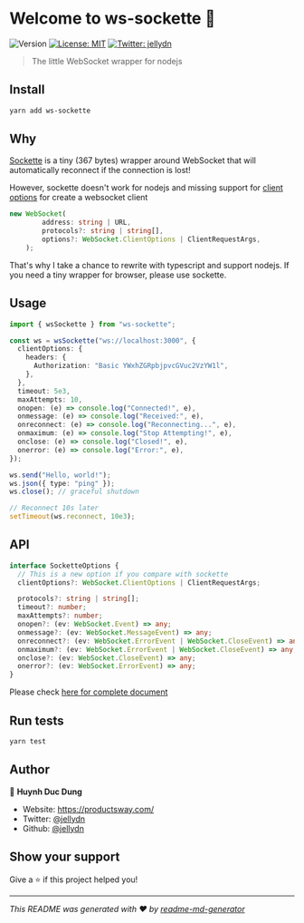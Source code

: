 # Welcome to ws-sockette 👋

![Version](https://img.shields.io/badge/version-0.1.0-blue.svg?cacheSeconds=2592000)
[![License: MIT](https://img.shields.io/badge/License-MIT-yellow.svg)](#)
[![Twitter: jellydn](https://img.shields.io/twitter/follow/jellydn.svg?style=social)](https://twitter.com/jellydn)

> The little WebSocket wrapper for nodejs

## Install

```sh
yarn add ws-sockette
```

## Why

[Sockette](https://github.com/lukeed/sockette) is a tiny (367 bytes) wrapper around WebSocket that will automatically reconnect if the connection is lost!

However, sockette doesn't work for nodejs and missing support for [client options](https://github.com/lukeed/sockette/blob/master/src/index.js#L10) for create a websocket client

```typescript
new WebSocket(
        address: string | URL,
        protocols?: string | string[],
        options?: WebSocket.ClientOptions | ClientRequestArgs,
    );
```

That's why I take a chance to rewrite with typescript and support nodejs. If you need a tiny wrapper for browser, please use sockette.

## Usage

```typescript
import { wsSockette } from "ws-sockette";

const ws = wsSockette("ws://localhost:3000", {
  clientOptions: {
    headers: {
      Authorization: "Basic YWxhZGRpbjpvcGVuc2VzYW1l",
    },
  },
  timeout: 5e3,
  maxAttempts: 10,
  onopen: (e) => console.log("Connected!", e),
  onmessage: (e) => console.log("Received:", e),
  onreconnect: (e) => console.log("Reconnecting...", e),
  onmaximum: (e) => console.log("Stop Attempting!", e),
  onclose: (e) => console.log("Closed!", e),
  onerror: (e) => console.log("Error:", e),
});

ws.send("Hello, world!");
ws.json({ type: "ping" });
ws.close(); // graceful shutdown

// Reconnect 10s later
setTimeout(ws.reconnect, 10e3);
```

## API

```typescript
interface SocketteOptions {
  // This is a new option if you compare with sockette
  clientOptions?: WebSocket.ClientOptions | ClientRequestArgs;

  protocols?: string | string[];
  timeout?: number;
  maxAttempts?: number;
  onopen?: (ev: WebSocket.Event) => any;
  onmessage?: (ev: WebSocket.MessageEvent) => any;
  onreconnect?: (ev: WebSocket.ErrorEvent | WebSocket.CloseEvent) => any;
  onmaximum?: (ev: WebSocket.ErrorEvent | WebSocket.CloseEvent) => any;
  onclose?: (ev: WebSocket.CloseEvent) => any;
  onerror?: (ev: WebSocket.ErrorEvent) => any;
}
```

Please check [here for complete document](https://github.com/lukeed/sockette/blob/master/readme.md#api)

## Run tests

```sh
yarn test
```

## Author

👤 **Huynh Duc Dung**

- Website: https://productsway.com/
- Twitter: [@jellydn](https://twitter.com/jellydn)
- Github: [@jellydn](https://github.com/jellydn)

## Show your support

Give a ⭐️ if this project helped you!

---

_This README was generated with ❤️ by [readme-md-generator](https://github.com/kefranabg/readme-md-generator)_
